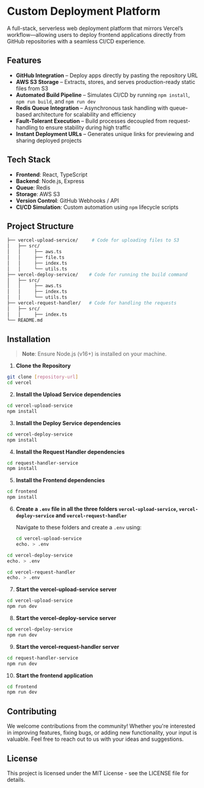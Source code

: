 # Custom Deployment Platform

A full-stack, serverless web deployment platform that mirrors Vercel’s workflow—allowing users to deploy frontend applications directly from GitHub repositories with a seamless CI/CD experience.

## Features

- **GitHub Integration** – Deploy apps directly by pasting the repository URL
- **AWS S3 Storage** – Extracts, stores, and serves production-ready static files from S3
- **Automated Build Pipeline** – Simulates CI/CD by running `npm install`, `npm run build`, and `npm run dev`
- **Redis Queue Integration** – Asynchronous task handling with queue-based architecture for scalability and efficiency
- **Fault-Tolerant Execution** – Build processes decoupled from request-handling to ensure stability during high traffic
- **Instant Deployment URLs** – Generates unique links for previewing and sharing deployed projects

## Tech Stack

- **Frontend**: React, TypeScript 
- **Backend**: Node.js, Express  
- **Queue**: Redis  
- **Storage**: AWS S3  
- **Version Control**: GitHub Webhooks / API  
- **CI/CD Simulation**: Custom automation using `npm` lifecycle scripts 

## Project Structure

```bash
├── vercel-upload-service/     # Code for uploading files to S3 
│   ├── src/           
│   │     ├── aws.ts         
│   │     ├── file.ts     
│   │     ├── index.ts     
│   │     └── utils.ts   
├── vercel-deploy-service/    # Code for running the build command
│   ├── src/        
│   │     ├── aws.ts             
│   │     ├── index.ts            
│   │     └── utils.ts             
├── vercel-request-handler/   # Code for handling the requests
│   ├── src/        
│   │     ├── index.ts  
└── README.md
```

## Installation

> **Note**: Ensure Node.js (v16+) is installed on your machine.

1. **Clone the Repository**

```bash
git clone [repository-url]
cd vercel
```

2. **Install the Upload Service dependencies**

```bash
cd vercel-upload-service
npm install
```

3. **Install the Deploy Service dependencies**

```bash
cd vercel-deploy-service
npm install
```

4. **Install the Request Handler dependencies**

```bash
cd request-handler-service
npm install
```

5. **Install the Frontend dependencies**

```bash
cd frontend
npm install
```

6. **Create a `.env` file in all the three folders `vercel-upload-service`, `vercel-deploy-service` and `vercel-request-handler`**

    Navigate to these folders and create a `.env` using:
    ``` bash
    cd vercel-upload-service
    echo. > .env
    ```

``` bash
cd vercel-deploy-service
echo. > .env
```

``` bash
cd vercel-request-handler
echo. > .env
```

7. **Start the vercel-upload-service server**

```bash
cd vercel-upload-service
npm run dev
```

8. **Start the vercel-deploy-service server**

```bash
cd vercel-dpeloy-service
npm run dev
```

9. **Start the vercel-request-handler server**

```bash
cd request-handler-service
npm run dev
```

10. **Start the frontend application**

```bash
cd frontend
npm run dev
```

## Contributing

We welcome contributions from the community! Whether you're interested in improving features, fixing bugs, or adding new functionality, your input is valuable. Feel free to reach out to us with your ideas and suggestions.

## License
This project is licensed under the MIT License - see the LICENSE file for details.